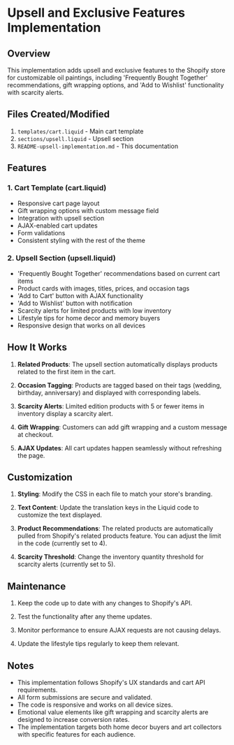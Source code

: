 # Upsell and Exclusive Features Implementation

## Overview
This implementation adds upsell and exclusive features to the Shopify store for customizable oil paintings, including 'Frequently Bought Together' recommendations, gift wrapping options, and 'Add to Wishlist' functionality with scarcity alerts.

## Files Created/Modified

1. `templates/cart.liquid` - Main cart template
2. `sections/upsell.liquid` - Upsell section
3. `README-upsell-implementation.md` - This documentation

## Features

### 1. Cart Template (cart.liquid)
- Responsive cart page layout
- Gift wrapping options with custom message field
- Integration with upsell section
- AJAX-enabled cart updates
- Form validations
- Consistent styling with the rest of the theme

### 2. Upsell Section (upsell.liquid)
- 'Frequently Bought Together' recommendations based on current cart items
- Product cards with images, titles, prices, and occasion tags
- 'Add to Cart' button with AJAX functionality
- 'Add to Wishlist' button with notification
- Scarcity alerts for limited products with low inventory
- Lifestyle tips for home decor and memory buyers
- Responsive design that works on all devices

## How It Works

1. **Related Products**: The upsell section automatically displays products related to the first item in the cart.

2. **Occasion Tagging**: Products are tagged based on their tags (wedding, birthday, anniversary) and displayed with corresponding labels.

3. **Scarcity Alerts**: Limited edition products with 5 or fewer items in inventory display a scarcity alert.

4. **Gift Wrapping**: Customers can add gift wrapping and a custom message at checkout.

5. **AJAX Updates**: All cart updates happen seamlessly without refreshing the page.

## Customization

1. **Styling**: Modify the CSS in each file to match your store's branding.

2. **Text Content**: Update the translation keys in the Liquid code to customize the text displayed.

3. **Product Recommendations**: The related products are automatically pulled from Shopify's related products feature. You can adjust the limit in the code (currently set to 4).

4. **Scarcity Threshold**: Change the inventory quantity threshold for scarcity alerts (currently set to 5).

## Maintenance

1. Keep the code up to date with any changes to Shopify's API.

2. Test the functionality after any theme updates.

3. Monitor performance to ensure AJAX requests are not causing delays.

4. Update the lifestyle tips regularly to keep them relevant.

## Notes

- This implementation follows Shopify's UX standards and cart API requirements.
- All form submissions are secure and validated.
- The code is responsive and works on all device sizes.
- Emotional value elements like gift wrapping and scarcity alerts are designed to increase conversion rates.
- The implementation targets both home decor buyers and art collectors with specific features for each audience.